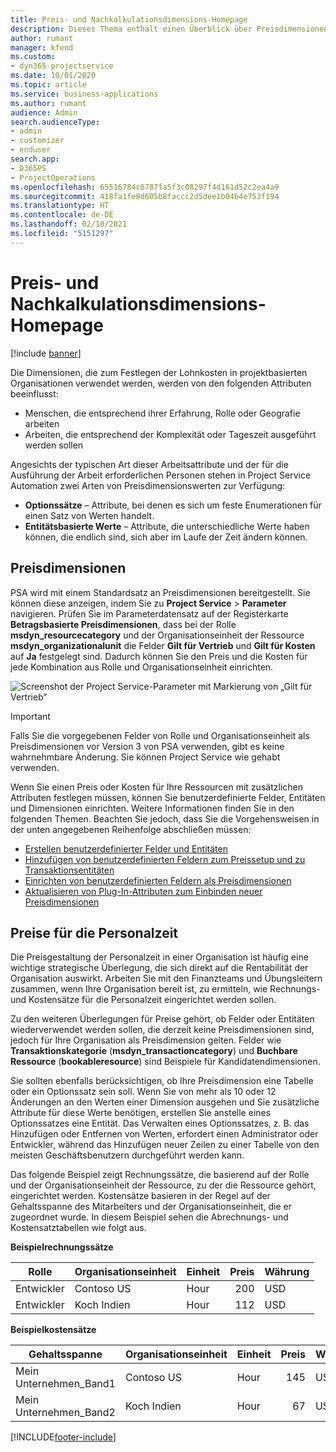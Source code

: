 ```yaml
---
title: Preis- und Nachkalkulationsdimensions-Homepage
description: Dieses Thema enthält einen Überblick über Preisdimensionen.
author: rumant
manager: kfend
ms.custom:
- dyn365-projectservice
ms.date: 10/01/2020
ms.topic: article
ms.service: business-applications
ms.author: rumant
audience: Admin
search.audienceType:
- admin
- customizer
- enduser
search.app:
- D365PS
- ProjectOperations
ms.openlocfilehash: 65516784c6787fa5f3c08297f4d161d52c2ea4a9
ms.sourcegitcommit: 418fa1fe9d605b8faccc2d5dee1b04b4e753f194
ms.translationtype: HT
ms.contentlocale: de-DE
ms.lasthandoff: 02/10/2021
ms.locfileid: "5151297"
---
```

# <a name="pricing-and-costing-dimensions-home-page"></a>Preis- und Nachkalkulationsdimensions-Homepage

[!include [banner](../includes/psa-now-project-operations.md)]

Die Dimensionen, die zum Festlegen der Lohnkosten in projektbasierten Organisationen verwendet werden, werden von den folgenden Attributen beeinflusst:

- Menschen, die entsprechend ihrer Erfahrung, Rolle oder Geografie arbeiten
- Arbeiten, die entsprechend der Komplexität oder Tageszeit ausgeführt werden sollen

Angesichts der typischen Art dieser Arbeitsattribute und der für die Ausführung der Arbeit erforderlichen Personen stehen in Project Service Automation zwei Arten von Preisdimensionswerten zur Verfügung: 

- **Optionssätze** – Attribute, bei denen es sich um feste Enumerationen für einen Satz von Werten handelt.
- **Entitätsbasierte Werte** – Attribute, die unterschiedliche Werte haben können, die endlich sind, sich aber im Laufe der Zeit ändern können.

## <a name="pricing-dimensions"></a>Preisdimensionen

PSA wird mit einem Standardsatz an Preisdimensionen bereitgestellt. Sie können diese anzeigen, indem Sie zu **Project Service** > **Parameter** navigieren. Prüfen Sie im Parameterdatensatz auf der Registerkarte **Betragsbasierte Preisdimensionen**, dass bei der Rolle **msdyn_resourcecategory** und der Organisationseinheit der Ressource **msdyn_organizationalunit** die Felder **Gilt für Vertrieb** und **Gilt für Kosten** auf **Ja** festgelegt sind. Dadurch können Sie den Preis und die Kosten für jede Kombination aus Rolle und Organisationseinheit einrichten.

![Screenshot der Project Service-Parameter mit Markierung von „Gilt für Vertrieb”](media/PS-OOB-parameters.png)

> [!IMPORTANT]
> Falls Sie die vorgegebenen Felder von Rolle und Organisationseinheit als Preisdimensionen vor Version 3 von PSA verwenden, gibt es keine wahrnehmbare Änderung. Sie können Project Service wie gehabt verwenden. 

Wenn Sie einen Preis oder Kosten für Ihre Ressourcen mit zusätzlichen Attributen festlegen müssen, können Sie benutzerdefinierte Felder, Entitäten und Dimensionen einrichten. Weitere Informationen finden Sie in den folgenden Themen. Beachten Sie jedoch, dass Sie die Vorgehensweisen in der unten angegebenen Reihenfolge abschließen müssen:

- [Erstellen benutzerdefinierter Felder und Entitäten](create-custom-fields-entities.md)
- [Hinzufügen von benutzerdefinierten Feldern zum Preissetup und zu Transaktionsentitäten](field-references.md)
- [Einrichten von benutzerdefinierten Feldern als Preisdimensionen ](set-up-pricing-dimensions.md)
- [Aktualisieren von Plug-In-Attributen zum Einbinden neuer Preisdimensionen](update-plug-in-attributes.md)

## <a name="pricing-human-resource-time"></a>Preise für die Personalzeit
Die Preisgestaltung der Personalzeit in einer Organisation ist häufig eine wichtige strategische Überlegung, die sich direkt auf die Rentabilität der Organisation auswirkt. Arbeiten Sie mit den Finanzteams und Übungsleitern zusammen, wenn Ihre Organisation bereit ist, zu ermitteln, wie Rechnungs- und Kostensätze für die Personalzeit eingerichtet werden sollen.

Zu den weiteren Überlegungen für Preise gehört, ob Felder oder Entitäten wiederverwendet werden sollen, die derzeit keine Preisdimensionen sind, jedoch für Ihre Organisation als Preisdimension gelten. Felder wie **Transaktionskategorie** (**msdyn_transactioncategory**) und **Buchbare Ressource** (**bookableresource**) sind Beispiele für Kandidatendimensionen. 

Sie sollten ebenfalls berücksichtigen, ob Ihre Preisdimension eine Tabelle oder ein Optionssatz sein soll. Wenn Sie von mehr als 10 oder 12 Änderungen an den Werten einer Dimension ausgehen und Sie zusätzliche Attribute für diese Werte benötigen, erstellen Sie anstelle eines Optionssatzes eine Entität. Das Verwalten eines Optionssatzes, z. B. das Hinzufügen oder Entfernen von Werten, erfordert einen Administrator oder Entwickler, während das Hinzufügen neuer Zeilen zu einer Tabelle von den meisten Geschäftsbenutzern durchgeführt werden kann.

Das folgende Beispiel zeigt Rechnungssätze, die basierend auf der Rolle und der Organisationseinheit der Ressource, zu der die Ressource gehört, eingerichtet werden. Kostensätze basieren in der Regel auf der Gehaltsspanne des Mitarbeiters und der Organisationseinheit, die er zugeordnet wurde. In diesem Beispiel sehen die Abrechnungs- und Kostensatztabellen wie folgt aus.

**Beispielrechnungssätze**

| Rolle        | Organisationseinheit    |Einheit      |Preis      |Währung  |
| ------------|-------------|----------|----------:|----------|
| Entwickler   | Contoso US  |Hour | 200|USD     |
| Entwickler   | Koch Indien |Hour|   112|USD     |


**Beispielkostensätze**

| Gehaltsspanne     | Organisationseinheit    |Einheit      |Preis      |Währung  |
| ----------------|-------------|----------|----------:|----------|
| Mein Unternehmen_Band1 | Contoso US  |Hour | 145|USD     |
| Mein Unternehmen_Band2 | Koch Indien |Hour|   67|USD     |


[!INCLUDE[footer-include](../includes/footer-banner.md)]